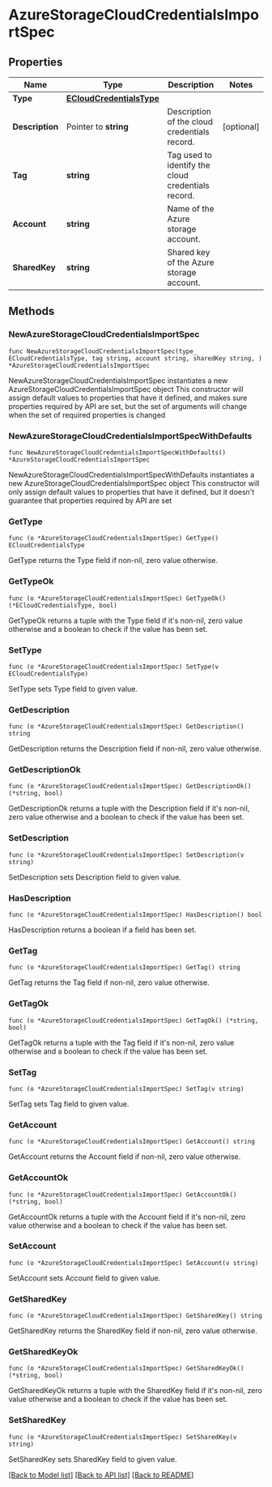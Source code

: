# AzureStorageCloudCredentialsImportSpec

## Properties

Name | Type | Description | Notes
------------ | ------------- | ------------- | -------------
**Type** | [**ECloudCredentialsType**](ECloudCredentialsType.md) |  | 
**Description** | Pointer to **string** | Description of the cloud credentials record. | [optional] 
**Tag** | **string** | Tag used to identify the cloud credentials record. | 
**Account** | **string** | Name of the Azure storage account. | 
**SharedKey** | **string** | Shared key of the Azure storage account. | 

## Methods

### NewAzureStorageCloudCredentialsImportSpec

`func NewAzureStorageCloudCredentialsImportSpec(type_ ECloudCredentialsType, tag string, account string, sharedKey string, ) *AzureStorageCloudCredentialsImportSpec`

NewAzureStorageCloudCredentialsImportSpec instantiates a new AzureStorageCloudCredentialsImportSpec object
This constructor will assign default values to properties that have it defined,
and makes sure properties required by API are set, but the set of arguments
will change when the set of required properties is changed

### NewAzureStorageCloudCredentialsImportSpecWithDefaults

`func NewAzureStorageCloudCredentialsImportSpecWithDefaults() *AzureStorageCloudCredentialsImportSpec`

NewAzureStorageCloudCredentialsImportSpecWithDefaults instantiates a new AzureStorageCloudCredentialsImportSpec object
This constructor will only assign default values to properties that have it defined,
but it doesn't guarantee that properties required by API are set

### GetType

`func (o *AzureStorageCloudCredentialsImportSpec) GetType() ECloudCredentialsType`

GetType returns the Type field if non-nil, zero value otherwise.

### GetTypeOk

`func (o *AzureStorageCloudCredentialsImportSpec) GetTypeOk() (*ECloudCredentialsType, bool)`

GetTypeOk returns a tuple with the Type field if it's non-nil, zero value otherwise
and a boolean to check if the value has been set.

### SetType

`func (o *AzureStorageCloudCredentialsImportSpec) SetType(v ECloudCredentialsType)`

SetType sets Type field to given value.


### GetDescription

`func (o *AzureStorageCloudCredentialsImportSpec) GetDescription() string`

GetDescription returns the Description field if non-nil, zero value otherwise.

### GetDescriptionOk

`func (o *AzureStorageCloudCredentialsImportSpec) GetDescriptionOk() (*string, bool)`

GetDescriptionOk returns a tuple with the Description field if it's non-nil, zero value otherwise
and a boolean to check if the value has been set.

### SetDescription

`func (o *AzureStorageCloudCredentialsImportSpec) SetDescription(v string)`

SetDescription sets Description field to given value.

### HasDescription

`func (o *AzureStorageCloudCredentialsImportSpec) HasDescription() bool`

HasDescription returns a boolean if a field has been set.

### GetTag

`func (o *AzureStorageCloudCredentialsImportSpec) GetTag() string`

GetTag returns the Tag field if non-nil, zero value otherwise.

### GetTagOk

`func (o *AzureStorageCloudCredentialsImportSpec) GetTagOk() (*string, bool)`

GetTagOk returns a tuple with the Tag field if it's non-nil, zero value otherwise
and a boolean to check if the value has been set.

### SetTag

`func (o *AzureStorageCloudCredentialsImportSpec) SetTag(v string)`

SetTag sets Tag field to given value.


### GetAccount

`func (o *AzureStorageCloudCredentialsImportSpec) GetAccount() string`

GetAccount returns the Account field if non-nil, zero value otherwise.

### GetAccountOk

`func (o *AzureStorageCloudCredentialsImportSpec) GetAccountOk() (*string, bool)`

GetAccountOk returns a tuple with the Account field if it's non-nil, zero value otherwise
and a boolean to check if the value has been set.

### SetAccount

`func (o *AzureStorageCloudCredentialsImportSpec) SetAccount(v string)`

SetAccount sets Account field to given value.


### GetSharedKey

`func (o *AzureStorageCloudCredentialsImportSpec) GetSharedKey() string`

GetSharedKey returns the SharedKey field if non-nil, zero value otherwise.

### GetSharedKeyOk

`func (o *AzureStorageCloudCredentialsImportSpec) GetSharedKeyOk() (*string, bool)`

GetSharedKeyOk returns a tuple with the SharedKey field if it's non-nil, zero value otherwise
and a boolean to check if the value has been set.

### SetSharedKey

`func (o *AzureStorageCloudCredentialsImportSpec) SetSharedKey(v string)`

SetSharedKey sets SharedKey field to given value.



[[Back to Model list]](../README.md#documentation-for-models) [[Back to API list]](../README.md#documentation-for-api-endpoints) [[Back to README]](../README.md)


